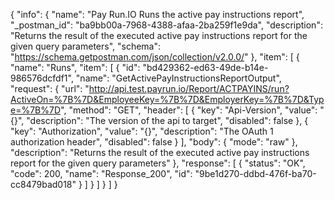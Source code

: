 {
  "info": {
    "name": "Pay Run.IO Runs the active pay instructions report",
    "_postman_id": "ba9bb00a-7968-4388-afaa-2ba259f1e9da",
    "description": "Returns the result of the executed active pay instructions report for the given query parameters",
    "schema": "https://schema.getpostman.com/json/collection/v2.0.0/"
  },
  "item": [
    {
      "name": "Runs",
      "item": [
        {
          "id": "bd429362-ed63-49de-b14e-986576dcfdf1",
          "name": "GetActivePayInstructionsReportOutput",
          "request": {
            "url": "http://api.test.payrun.io/Report/ACTPAYINS/run?ActiveOn=%7B%7D&EmployeeKey=%7B%7D&EmployerKey=%7B%7D&Type=%7B%7D",
            "method": "GET",
            "header": [
              {
                "key": "Api-Version",
                "value": "{}",
                "description": "The version of the api to target",
                "disabled": false
              },
              {
                "key": "Authorization",
                "value": "{}",
                "description": "The OAuth 1 authorization header",
                "disabled": false
              }
            ],
            "body": {
              "mode": "raw"
            },
            "description": "Returns the result of the executed active pay instructions report for the given query parameters"
          },
          "response": [
            {
              "status": "OK",
              "code": 200,
              "name": "Response_200",
              "id": "9be1d270-ddbd-476f-ba70-cc8479bad018"
            }
          ]
        }
      ]
    }
  ]
}